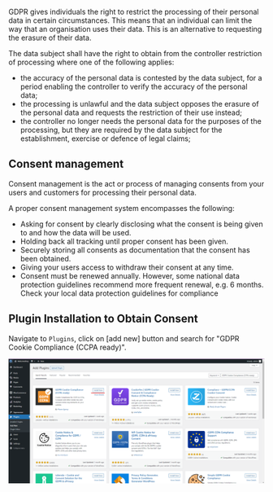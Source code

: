 GDPR gives individuals the right to restrict the processing of their personal data in certain circumstances. This means that an individual can limit the way that an organisation uses their data. This is an alternative to requesting the erasure of their data.

The data subject shall have the right to obtain from the controller restriction of processing where one of the following applies:
- the accuracy of the personal data is contested by the data subject, for a period enabling the controller to verify the accuracy of the personal data;
- the processing is unlawful and the data subject opposes the erasure of the personal data and requests the restriction of their use instead;
- the controller no longer needs the personal data for the purposes of the processing, but they are required by the data subject for the establishment, exercise or defence of legal claims;

## Consent management
Consent management is the act or process of managing consents from your users and customers for processing their personal data.

A proper consent management system encompasses the following:
- Asking for consent by clearly disclosing what the consent is being given to and how the data will be used.
- Holding back all tracking until proper consent has been given.
- Securely storing all consents as documentation that the consent has been obtained.
- Giving your users access to withdraw their consent at any time.
- Consent must be renewed annually. However, some national data protection guidelines recommend more frequent renewal, e.g. 6 months. Check your local data protection guidelines for compliance

## Plugin Installation to Obtain Consent

Navigate to `Plugins`, click on [add new] button and search for "GDPR Cookie Compliance (CCPA ready)".

![Cookie1](https://github.com/joey1136/katacoda-scenarios/blob/main/Area-D/images/step4/Cookie1.png?raw=true)


